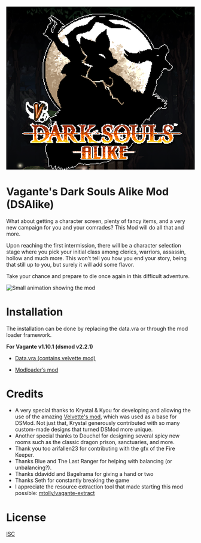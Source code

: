 ![Cover image of the mod](https://github.com/miguelcjalmeida/vagante-dsmod/raw/master/assets/github/face.png)

# Vagante's Dark Souls Alike Mod (DSAlike)

What about getting a character screen, plenty of fancy items, and a very new campaign for you and your comrades? This Mod will do all that and more. 

Upon reaching the first intermission, there will be a character selection stage where you pick your initial class among clerics, warriors, assassin, hollow and much more. This won’t tell you how you end your story, being that still up to you, but surely it will add some flavor. 

Take your chance and prepare to die once again in this difficult adventure. 

![Small animation showing the mod](https://github.com/miguelcjalmeida/vagante-dsmod/raw/master/assets/github/slimes4.gif)

# Installation
The installation can be done by replacing the data.vra or through the mod loader framework. 

**For Vagante v1.10.1 (dsmod v2.2.1)**

- [Data.vra (contains velvette mod)](https://drive.google.com/file/d/1ZVkiB7_r16YdpacumMFRlGo29oEXkXLc/view?usp=sharing)

- [Modloader’s mod](https://drive.google.com/file/d/1YdQCwLpDOeIP1Zo7HgYCMd3uoN4Ec7uU/view?usp=sharing)

# Credits
- A very special thanks to Krystal & Kyou for developing and allowing the use of the amazing [Velvette's mod](https://drive.google.com/open?id=1fGLOVHN1wvMlyu6t2DpFxafBGoLIfVhw), which was used as a base for DSMod. Not just that, Krystal generously contributed with so many custom-made designs that turned DSMod more unique.  
- Another special thanks to Douchel for designing several spicy new rooms such as the classic dragon prison, sanctuaries, and more. 
- Thank you too arifallen23 for contributing with the gfx of the Fire Keeper.
- Thanks Blue and The Last Ranger for helping with balancing (or unbalancing?).
- Thanks ddavidd and Bagelrama for giving a hand or two
- Thanks Seth for constantly breaking the game
- I appreciate the resource extraction tool that made starting this mod possible: [mtolly/vagante-extract](https://github.com/mtolly/vagante-extract)

# License
[ISC](https://choosealicense.com/licenses/isc/)


